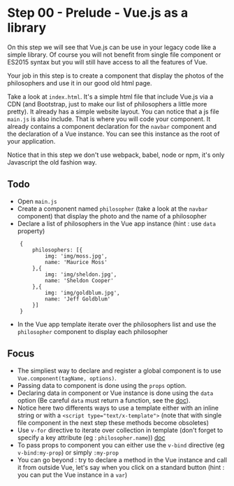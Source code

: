 # Step 00 - Prelude - Vue.js as a library

On this step we will see that Vue.js can be use in your legacy code like a simple library. Of course you will not 
benefit from single file component or ES2015 syntax but you will still have access to all the features of Vue.

Your job in this step is to create a component that display the photos of the philosophers and use it in our good old 
html page. 

Take a look at `index.html`. It's a simple html file that include Vue.js via a CDN (and Bootstrap, just to make our
list of philosophers a little more pretty). It already has a simple website layout. You can notice that a js file `main.js`
is also include. That is where you will code your component. It already contains a component declaration for the `navbar`
component and the declaration of a Vue instance. You can see this instance as the root of your application.

Notice that in this step we don't use webpack, babel, node or npm, it's only Javascript the old fashion way.

## Todo

- Open `main.js`
- Create a component named `philosopher` (take a look at the `navbar` component) that display the photo and the name 
of a philosopher
- Declare a list of philosophers in the Vue app instance (hint : use `data` property)
```
    {
        philosophers: [{
            img: 'img/moss.jpg',
            name: 'Maurice Moss'
        },{
            img: 'img/sheldon.jpg',
            name: 'Sheldon Cooper'
        },{
            img: 'img/goldblum.jpg',
            name: 'Jeff Goldblum'
        }]
    }
```
- In the Vue app template iterate over the philosophers list and use the `philosopher` component to display each
philosopher

## Focus

- The simpliest way to declare and register a global component is to use `Vue.component(tagName, options)`.
- Passing data to component is done using the `props` option.
- Declaring data in component or Vue instance is done using the `data` option (Be careful `data` must return a function, 
see the [doc](https://vuejs.org/v2/guide/components.html#data-Must-Be-a-Function)).
- Notice here two differents ways to use a template either with an inline string or with a `<script type="text/x-template">`
(note that with single file component in the next step these methods become obsoletes)
- Use `v-for` directive to iterate over collection in template 
(don't forget to specify a key attribute (eg : `philosopher.name`)) [doc](https://vuejs.org/v2/guide/list.html#key)
- To pass props to component you can either use the `v-bind` directive (eg `v-bind:my-prop`) or simply `:my-prop`
- You can go beyond : try to declare a method in the Vue instance and call it from outside Vue, let's say when you click
on a standard button (hint : you can put the Vue instance in a `var`) 

